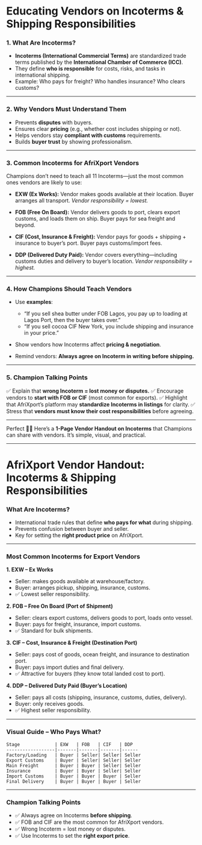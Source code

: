 
# **Educating Vendors on Incoterms & Shipping Responsibilities**

### **1. What Are Incoterms?**

* **Incoterms (International Commercial Terms)** are standardized trade terms published by the **International Chamber of Commerce (ICC)**.
* They define **who is responsible** for costs, risks, and tasks in international shipping.
* Example: Who pays for freight? Who handles insurance? Who clears customs?

---

### **2. Why Vendors Must Understand Them**

* Prevents **disputes** with buyers.
* Ensures clear **pricing** (e.g., whether cost includes shipping or not).
* Helps vendors stay **compliant with customs** requirements.
* Builds **buyer trust** by showing professionalism.

---

### **3. Common Incoterms for AfriXport Vendors**

Champions don’t need to teach all 11 Incoterms—just the most common ones vendors are likely to use:

* **EXW (Ex Works):**
  Vendor makes goods available at their location. Buyer arranges all transport.
  *Vendor responsibility = lowest.*

* **FOB (Free On Board):**
  Vendor delivers goods to port, clears export customs, and loads them on ship. Buyer pays for sea freight and beyond.

* **CIF (Cost, Insurance & Freight):**
  Vendor pays for goods + shipping + insurance to buyer’s port. Buyer pays customs/import fees.

* **DDP (Delivered Duty Paid):**
  Vendor covers everything—including customs duties and delivery to buyer’s location.
  *Vendor responsibility = highest.*

---

### **4. How Champions Should Teach Vendors**

* Use **examples**:

  * “If you sell shea butter under FOB Lagos, you pay up to loading at Lagos Port, then the buyer takes over.”
  * “If you sell cocoa CIF New York, you include shipping and insurance in your price.”
* Show vendors how Incoterms affect **pricing & negotiation**.
* Remind vendors: **Always agree on Incoterm in writing before shipping.**

---

### **5. Champion Talking Points**

✅ Explain that **wrong Incoterm = lost money or disputes.**
✅ Encourage vendors to **start with FOB or CIF** (most common for exports).
✅ Highlight that AfriXport’s platform may **standardize Incoterms in listings** for clarity.
✅ Stress that **vendors must know their cost responsibilities** before agreeing.

---
Perfect 👍🏽 Here’s a **1-Page Vendor Handout on Incoterms** that Champions can share with vendors. It’s simple, visual, and practical.

---

# **AfriXport Vendor Handout: Incoterms & Shipping Responsibilities**

### **What Are Incoterms?**

* International trade rules that define **who pays for what** during shipping.
* Prevents confusion between buyer and seller.
* Key for setting the **right product price** on AfriXport.

---

### **Most Common Incoterms for Export Vendors**

**1. EXW – Ex Works**

* Seller: makes goods available at warehouse/factory.
* Buyer: arranges pickup, shipping, insurance, customs.
* ✅ Lowest seller responsibility.

**2. FOB – Free On Board (Port of Shipment)**

* Seller: clears export customs, delivers goods to port, loads onto vessel.
* Buyer: pays for freight, insurance, import customs.
* ✅ Standard for bulk shipments.

**3. CIF – Cost, Insurance & Freight (Destination Port)**

* Seller: pays cost of goods, ocean freight, and insurance to destination port.
* Buyer: pays import duties and final delivery.
* ✅ Attractive for buyers (they know total landed cost to port).

**4. DDP – Delivered Duty Paid (Buyer’s Location)**

* Seller: pays all costs (shipping, insurance, customs, duties, delivery).
* Buyer: only receives goods.
* ✅ Highest seller responsibility.

---

### **Visual Guide – Who Pays What?**

```
Stage             | EXW   | FOB   | CIF   | DDP
------------------|-------|-------|-------|------
Factory/Loading   | Buyer | Seller| Seller| Seller
Export Customs    | Buyer | Seller| Seller| Seller
Main Freight      | Buyer | Buyer | Seller| Seller
Insurance         | Buyer | Buyer | Seller| Seller
Import Customs    | Buyer | Buyer | Buyer | Seller
Final Delivery    | Buyer | Buyer | Buyer | Seller
```

---

### **Champion Talking Points**

* ✅ Always agree on Incoterms **before shipping**.
* ✅ FOB and CIF are the most common for AfriXport vendors.
* ✅ Wrong Incoterm = lost money or disputes.
* ✅ Use Incoterms to set the **right export price**.



